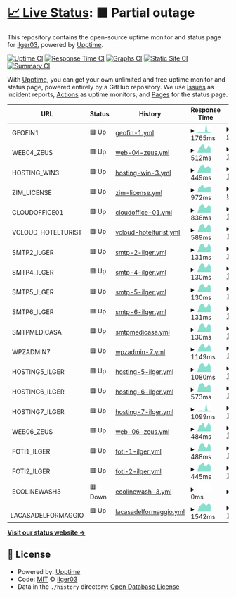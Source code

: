 # [📈 Live Status](https://ilger03.github.io/Uptime): <!--live status--> **🟧 Partial outage**

This repository contains the open-source uptime monitor and status page for [ilger03](https://ilger03.github.io/Uptime), powered by [Upptime](https://github.com/upptime/upptime).

[![Uptime CI](https://github.com/ilger03/Uptime/workflows/Uptime%20CI/badge.svg)](https://github.com/ilger03/Uptime/actions?query=workflow%3A%22Uptime+CI%22)
[![Response Time CI](https://github.com/ilger03/Uptime/workflows/Response%20Time%20CI/badge.svg)](https://github.com/ilger03/Uptime/actions?query=workflow%3A%22Response+Time+CI%22)
[![Graphs CI](https://github.com/ilger03/Uptime/workflows/Graphs%20CI/badge.svg)](https://github.com/ilger03/Uptime/actions?query=workflow%3A%22Graphs+CI%22)
[![Static Site CI](https://github.com/ilger03/Uptime/workflows/Static%20Site%20CI/badge.svg)](https://github.com/ilger03/Uptime/actions?query=workflow%3A%22Static+Site+CI%22)
[![Summary CI](https://github.com/ilger03/Uptime/workflows/Summary%20CI/badge.svg)](https://github.com/ilger03/Uptime/actions?query=workflow%3A%22Summary+CI%22)

With [Upptime](https://upptime.js.org), you can get your own unlimited and free uptime monitor and status page, powered entirely by a GitHub repository. We use [Issues](https://github.com/ilger03/Uptime/issues) as incident reports, [Actions](https://github.com/ilger03/Uptime/actions) as uptime monitors, and [Pages](https://ilger03.github.io/Uptime) for the status page.

<!--start: status pages-->
<!-- This summary is generated by Upptime (https://github.com/upptime/upptime) -->
<!-- Do not edit this manually, your changes will be overwritten -->
<!-- prettier-ignore -->
| URL | Status | History | Response Time | Uptime |
| --- | ------ | ------- | ------------- | ------ |
| <img alt="" src="https://icons.duckduckgo.com/ip3/null.ico" height="13"> GEOFIN1 | 🟩 Up | [geofin-1.yml](https://github.com/ilger03/Uptime/commits/HEAD/history/geofin-1.yml) | <details><summary><img alt="Response time graph" src="./graphs/geofin-1/response-time-week.png" height="20"> 1765ms</summary><br><a href="https://ilger03.github.io/Uptime/history/geofin-1"><img alt="Response time 846" src="https://img.shields.io/endpoint?url=https%3A%2F%2Fraw.githubusercontent.com%2Filger03%2FUptime%2FHEAD%2Fapi%2Fgeofin-1%2Fresponse-time.json"></a><br><a href="https://ilger03.github.io/Uptime/history/geofin-1"><img alt="24-hour response time 821" src="https://img.shields.io/endpoint?url=https%3A%2F%2Fraw.githubusercontent.com%2Filger03%2FUptime%2FHEAD%2Fapi%2Fgeofin-1%2Fresponse-time-day.json"></a><br><a href="https://ilger03.github.io/Uptime/history/geofin-1"><img alt="7-day response time 1765" src="https://img.shields.io/endpoint?url=https%3A%2F%2Fraw.githubusercontent.com%2Filger03%2FUptime%2FHEAD%2Fapi%2Fgeofin-1%2Fresponse-time-week.json"></a><br><a href="https://ilger03.github.io/Uptime/history/geofin-1"><img alt="30-day response time 1126" src="https://img.shields.io/endpoint?url=https%3A%2F%2Fraw.githubusercontent.com%2Filger03%2FUptime%2FHEAD%2Fapi%2Fgeofin-1%2Fresponse-time-month.json"></a><br><a href="https://ilger03.github.io/Uptime/history/geofin-1"><img alt="1-year response time 850" src="https://img.shields.io/endpoint?url=https%3A%2F%2Fraw.githubusercontent.com%2Filger03%2FUptime%2FHEAD%2Fapi%2Fgeofin-1%2Fresponse-time-year.json"></a></details> | <details><summary><a href="https://ilger03.github.io/Uptime/history/geofin-1">99.82%</a></summary><a href="https://ilger03.github.io/Uptime/history/geofin-1"><img alt="All-time uptime 99.96%" src="https://img.shields.io/endpoint?url=https%3A%2F%2Fraw.githubusercontent.com%2Filger03%2FUptime%2FHEAD%2Fapi%2Fgeofin-1%2Fuptime.json"></a><br><a href="https://ilger03.github.io/Uptime/history/geofin-1"><img alt="24-hour uptime 100.00%" src="https://img.shields.io/endpoint?url=https%3A%2F%2Fraw.githubusercontent.com%2Filger03%2FUptime%2FHEAD%2Fapi%2Fgeofin-1%2Fuptime-day.json"></a><br><a href="https://ilger03.github.io/Uptime/history/geofin-1"><img alt="7-day uptime 99.82%" src="https://img.shields.io/endpoint?url=https%3A%2F%2Fraw.githubusercontent.com%2Filger03%2FUptime%2FHEAD%2Fapi%2Fgeofin-1%2Fuptime-week.json"></a><br><a href="https://ilger03.github.io/Uptime/history/geofin-1"><img alt="30-day uptime 99.49%" src="https://img.shields.io/endpoint?url=https%3A%2F%2Fraw.githubusercontent.com%2Filger03%2FUptime%2FHEAD%2Fapi%2Fgeofin-1%2Fuptime-month.json"></a><br><a href="https://ilger03.github.io/Uptime/history/geofin-1"><img alt="1-year uptime 99.95%" src="https://img.shields.io/endpoint?url=https%3A%2F%2Fraw.githubusercontent.com%2Filger03%2FUptime%2FHEAD%2Fapi%2Fgeofin-1%2Fuptime-year.json"></a></details>
| <img alt="" src="https://icons.duckduckgo.com/ip3/null.ico" height="13"> WEB04_ZEUS | 🟩 Up | [web-04-zeus.yml](https://github.com/ilger03/Uptime/commits/HEAD/history/web-04-zeus.yml) | <details><summary><img alt="Response time graph" src="./graphs/web-04-zeus/response-time-week.png" height="20"> 512ms</summary><br><a href="https://ilger03.github.io/Uptime/history/web-04-zeus"><img alt="Response time 506" src="https://img.shields.io/endpoint?url=https%3A%2F%2Fraw.githubusercontent.com%2Filger03%2FUptime%2FHEAD%2Fapi%2Fweb-04-zeus%2Fresponse-time.json"></a><br><a href="https://ilger03.github.io/Uptime/history/web-04-zeus"><img alt="24-hour response time 393" src="https://img.shields.io/endpoint?url=https%3A%2F%2Fraw.githubusercontent.com%2Filger03%2FUptime%2FHEAD%2Fapi%2Fweb-04-zeus%2Fresponse-time-day.json"></a><br><a href="https://ilger03.github.io/Uptime/history/web-04-zeus"><img alt="7-day response time 512" src="https://img.shields.io/endpoint?url=https%3A%2F%2Fraw.githubusercontent.com%2Filger03%2FUptime%2FHEAD%2Fapi%2Fweb-04-zeus%2Fresponse-time-week.json"></a><br><a href="https://ilger03.github.io/Uptime/history/web-04-zeus"><img alt="30-day response time 475" src="https://img.shields.io/endpoint?url=https%3A%2F%2Fraw.githubusercontent.com%2Filger03%2FUptime%2FHEAD%2Fapi%2Fweb-04-zeus%2Fresponse-time-month.json"></a><br><a href="https://ilger03.github.io/Uptime/history/web-04-zeus"><img alt="1-year response time 506" src="https://img.shields.io/endpoint?url=https%3A%2F%2Fraw.githubusercontent.com%2Filger03%2FUptime%2FHEAD%2Fapi%2Fweb-04-zeus%2Fresponse-time-year.json"></a></details> | <details><summary><a href="https://ilger03.github.io/Uptime/history/web-04-zeus">100.00%</a></summary><a href="https://ilger03.github.io/Uptime/history/web-04-zeus"><img alt="All-time uptime 99.98%" src="https://img.shields.io/endpoint?url=https%3A%2F%2Fraw.githubusercontent.com%2Filger03%2FUptime%2FHEAD%2Fapi%2Fweb-04-zeus%2Fuptime.json"></a><br><a href="https://ilger03.github.io/Uptime/history/web-04-zeus"><img alt="24-hour uptime 100.00%" src="https://img.shields.io/endpoint?url=https%3A%2F%2Fraw.githubusercontent.com%2Filger03%2FUptime%2FHEAD%2Fapi%2Fweb-04-zeus%2Fuptime-day.json"></a><br><a href="https://ilger03.github.io/Uptime/history/web-04-zeus"><img alt="7-day uptime 100.00%" src="https://img.shields.io/endpoint?url=https%3A%2F%2Fraw.githubusercontent.com%2Filger03%2FUptime%2FHEAD%2Fapi%2Fweb-04-zeus%2Fuptime-week.json"></a><br><a href="https://ilger03.github.io/Uptime/history/web-04-zeus"><img alt="30-day uptime 100.00%" src="https://img.shields.io/endpoint?url=https%3A%2F%2Fraw.githubusercontent.com%2Filger03%2FUptime%2FHEAD%2Fapi%2Fweb-04-zeus%2Fuptime-month.json"></a><br><a href="https://ilger03.github.io/Uptime/history/web-04-zeus"><img alt="1-year uptime 99.97%" src="https://img.shields.io/endpoint?url=https%3A%2F%2Fraw.githubusercontent.com%2Filger03%2FUptime%2FHEAD%2Fapi%2Fweb-04-zeus%2Fuptime-year.json"></a></details>
| <img alt="" src="https://icons.duckduckgo.com/ip3/null.ico" height="13"> HOSTING_WIN3 | 🟩 Up | [hosting-win-3.yml](https://github.com/ilger03/Uptime/commits/HEAD/history/hosting-win-3.yml) | <details><summary><img alt="Response time graph" src="./graphs/hosting-win-3/response-time-week.png" height="20"> 449ms</summary><br><a href="https://ilger03.github.io/Uptime/history/hosting-win-3"><img alt="Response time 534" src="https://img.shields.io/endpoint?url=https%3A%2F%2Fraw.githubusercontent.com%2Filger03%2FUptime%2FHEAD%2Fapi%2Fhosting-win-3%2Fresponse-time.json"></a><br><a href="https://ilger03.github.io/Uptime/history/hosting-win-3"><img alt="24-hour response time 325" src="https://img.shields.io/endpoint?url=https%3A%2F%2Fraw.githubusercontent.com%2Filger03%2FUptime%2FHEAD%2Fapi%2Fhosting-win-3%2Fresponse-time-day.json"></a><br><a href="https://ilger03.github.io/Uptime/history/hosting-win-3"><img alt="7-day response time 449" src="https://img.shields.io/endpoint?url=https%3A%2F%2Fraw.githubusercontent.com%2Filger03%2FUptime%2FHEAD%2Fapi%2Fhosting-win-3%2Fresponse-time-week.json"></a><br><a href="https://ilger03.github.io/Uptime/history/hosting-win-3"><img alt="30-day response time 453" src="https://img.shields.io/endpoint?url=https%3A%2F%2Fraw.githubusercontent.com%2Filger03%2FUptime%2FHEAD%2Fapi%2Fhosting-win-3%2Fresponse-time-month.json"></a><br><a href="https://ilger03.github.io/Uptime/history/hosting-win-3"><img alt="1-year response time 509" src="https://img.shields.io/endpoint?url=https%3A%2F%2Fraw.githubusercontent.com%2Filger03%2FUptime%2FHEAD%2Fapi%2Fhosting-win-3%2Fresponse-time-year.json"></a></details> | <details><summary><a href="https://ilger03.github.io/Uptime/history/hosting-win-3">100.00%</a></summary><a href="https://ilger03.github.io/Uptime/history/hosting-win-3"><img alt="All-time uptime 99.98%" src="https://img.shields.io/endpoint?url=https%3A%2F%2Fraw.githubusercontent.com%2Filger03%2FUptime%2FHEAD%2Fapi%2Fhosting-win-3%2Fuptime.json"></a><br><a href="https://ilger03.github.io/Uptime/history/hosting-win-3"><img alt="24-hour uptime 100.00%" src="https://img.shields.io/endpoint?url=https%3A%2F%2Fraw.githubusercontent.com%2Filger03%2FUptime%2FHEAD%2Fapi%2Fhosting-win-3%2Fuptime-day.json"></a><br><a href="https://ilger03.github.io/Uptime/history/hosting-win-3"><img alt="7-day uptime 100.00%" src="https://img.shields.io/endpoint?url=https%3A%2F%2Fraw.githubusercontent.com%2Filger03%2FUptime%2FHEAD%2Fapi%2Fhosting-win-3%2Fuptime-week.json"></a><br><a href="https://ilger03.github.io/Uptime/history/hosting-win-3"><img alt="30-day uptime 100.00%" src="https://img.shields.io/endpoint?url=https%3A%2F%2Fraw.githubusercontent.com%2Filger03%2FUptime%2FHEAD%2Fapi%2Fhosting-win-3%2Fuptime-month.json"></a><br><a href="https://ilger03.github.io/Uptime/history/hosting-win-3"><img alt="1-year uptime 99.98%" src="https://img.shields.io/endpoint?url=https%3A%2F%2Fraw.githubusercontent.com%2Filger03%2FUptime%2FHEAD%2Fapi%2Fhosting-win-3%2Fuptime-year.json"></a></details>
| <img alt="" src="https://icons.duckduckgo.com/ip3/null.ico" height="13"> ZIM_LICENSE | 🟩 Up | [zim-license.yml](https://github.com/ilger03/Uptime/commits/HEAD/history/zim-license.yml) | <details><summary><img alt="Response time graph" src="./graphs/zim-license/response-time-week.png" height="20"> 972ms</summary><br><a href="https://ilger03.github.io/Uptime/history/zim-license"><img alt="Response time 955" src="https://img.shields.io/endpoint?url=https%3A%2F%2Fraw.githubusercontent.com%2Filger03%2FUptime%2FHEAD%2Fapi%2Fzim-license%2Fresponse-time.json"></a><br><a href="https://ilger03.github.io/Uptime/history/zim-license"><img alt="24-hour response time 752" src="https://img.shields.io/endpoint?url=https%3A%2F%2Fraw.githubusercontent.com%2Filger03%2FUptime%2FHEAD%2Fapi%2Fzim-license%2Fresponse-time-day.json"></a><br><a href="https://ilger03.github.io/Uptime/history/zim-license"><img alt="7-day response time 972" src="https://img.shields.io/endpoint?url=https%3A%2F%2Fraw.githubusercontent.com%2Filger03%2FUptime%2FHEAD%2Fapi%2Fzim-license%2Fresponse-time-week.json"></a><br><a href="https://ilger03.github.io/Uptime/history/zim-license"><img alt="30-day response time 929" src="https://img.shields.io/endpoint?url=https%3A%2F%2Fraw.githubusercontent.com%2Filger03%2FUptime%2FHEAD%2Fapi%2Fzim-license%2Fresponse-time-month.json"></a><br><a href="https://ilger03.github.io/Uptime/history/zim-license"><img alt="1-year response time 950" src="https://img.shields.io/endpoint?url=https%3A%2F%2Fraw.githubusercontent.com%2Filger03%2FUptime%2FHEAD%2Fapi%2Fzim-license%2Fresponse-time-year.json"></a></details> | <details><summary><a href="https://ilger03.github.io/Uptime/history/zim-license">98.98%</a></summary><a href="https://ilger03.github.io/Uptime/history/zim-license"><img alt="All-time uptime 99.97%" src="https://img.shields.io/endpoint?url=https%3A%2F%2Fraw.githubusercontent.com%2Filger03%2FUptime%2FHEAD%2Fapi%2Fzim-license%2Fuptime.json"></a><br><a href="https://ilger03.github.io/Uptime/history/zim-license"><img alt="24-hour uptime 100.00%" src="https://img.shields.io/endpoint?url=https%3A%2F%2Fraw.githubusercontent.com%2Filger03%2FUptime%2FHEAD%2Fapi%2Fzim-license%2Fuptime-day.json"></a><br><a href="https://ilger03.github.io/Uptime/history/zim-license"><img alt="7-day uptime 98.98%" src="https://img.shields.io/endpoint?url=https%3A%2F%2Fraw.githubusercontent.com%2Filger03%2FUptime%2FHEAD%2Fapi%2Fzim-license%2Fuptime-week.json"></a><br><a href="https://ilger03.github.io/Uptime/history/zim-license"><img alt="30-day uptime 99.77%" src="https://img.shields.io/endpoint?url=https%3A%2F%2Fraw.githubusercontent.com%2Filger03%2FUptime%2FHEAD%2Fapi%2Fzim-license%2Fuptime-month.json"></a><br><a href="https://ilger03.github.io/Uptime/history/zim-license"><img alt="1-year uptime 99.96%" src="https://img.shields.io/endpoint?url=https%3A%2F%2Fraw.githubusercontent.com%2Filger03%2FUptime%2FHEAD%2Fapi%2Fzim-license%2Fuptime-year.json"></a></details>
| <img alt="" src="https://icons.duckduckgo.com/ip3/null.ico" height="13"> CLOUDOFFICE01 | 🟩 Up | [cloudoffice-01.yml](https://github.com/ilger03/Uptime/commits/HEAD/history/cloudoffice-01.yml) | <details><summary><img alt="Response time graph" src="./graphs/cloudoffice-01/response-time-week.png" height="20"> 836ms</summary><br><a href="https://ilger03.github.io/Uptime/history/cloudoffice-01"><img alt="Response time 829" src="https://img.shields.io/endpoint?url=https%3A%2F%2Fraw.githubusercontent.com%2Filger03%2FUptime%2FHEAD%2Fapi%2Fcloudoffice-01%2Fresponse-time.json"></a><br><a href="https://ilger03.github.io/Uptime/history/cloudoffice-01"><img alt="24-hour response time 642" src="https://img.shields.io/endpoint?url=https%3A%2F%2Fraw.githubusercontent.com%2Filger03%2FUptime%2FHEAD%2Fapi%2Fcloudoffice-01%2Fresponse-time-day.json"></a><br><a href="https://ilger03.github.io/Uptime/history/cloudoffice-01"><img alt="7-day response time 836" src="https://img.shields.io/endpoint?url=https%3A%2F%2Fraw.githubusercontent.com%2Filger03%2FUptime%2FHEAD%2Fapi%2Fcloudoffice-01%2Fresponse-time-week.json"></a><br><a href="https://ilger03.github.io/Uptime/history/cloudoffice-01"><img alt="30-day response time 809" src="https://img.shields.io/endpoint?url=https%3A%2F%2Fraw.githubusercontent.com%2Filger03%2FUptime%2FHEAD%2Fapi%2Fcloudoffice-01%2Fresponse-time-month.json"></a><br><a href="https://ilger03.github.io/Uptime/history/cloudoffice-01"><img alt="1-year response time 832" src="https://img.shields.io/endpoint?url=https%3A%2F%2Fraw.githubusercontent.com%2Filger03%2FUptime%2FHEAD%2Fapi%2Fcloudoffice-01%2Fresponse-time-year.json"></a></details> | <details><summary><a href="https://ilger03.github.io/Uptime/history/cloudoffice-01">100.00%</a></summary><a href="https://ilger03.github.io/Uptime/history/cloudoffice-01"><img alt="All-time uptime 99.78%" src="https://img.shields.io/endpoint?url=https%3A%2F%2Fraw.githubusercontent.com%2Filger03%2FUptime%2FHEAD%2Fapi%2Fcloudoffice-01%2Fuptime.json"></a><br><a href="https://ilger03.github.io/Uptime/history/cloudoffice-01"><img alt="24-hour uptime 100.00%" src="https://img.shields.io/endpoint?url=https%3A%2F%2Fraw.githubusercontent.com%2Filger03%2FUptime%2FHEAD%2Fapi%2Fcloudoffice-01%2Fuptime-day.json"></a><br><a href="https://ilger03.github.io/Uptime/history/cloudoffice-01"><img alt="7-day uptime 100.00%" src="https://img.shields.io/endpoint?url=https%3A%2F%2Fraw.githubusercontent.com%2Filger03%2FUptime%2FHEAD%2Fapi%2Fcloudoffice-01%2Fuptime-week.json"></a><br><a href="https://ilger03.github.io/Uptime/history/cloudoffice-01"><img alt="30-day uptime 100.00%" src="https://img.shields.io/endpoint?url=https%3A%2F%2Fraw.githubusercontent.com%2Filger03%2FUptime%2FHEAD%2Fapi%2Fcloudoffice-01%2Fuptime-month.json"></a><br><a href="https://ilger03.github.io/Uptime/history/cloudoffice-01"><img alt="1-year uptime 99.72%" src="https://img.shields.io/endpoint?url=https%3A%2F%2Fraw.githubusercontent.com%2Filger03%2FUptime%2FHEAD%2Fapi%2Fcloudoffice-01%2Fuptime-year.json"></a></details>
| <img alt="" src="https://icons.duckduckgo.com/ip3/null.ico" height="13"> VCLOUD_HOTELTURIST | 🟩 Up | [vcloud-hotelturist.yml](https://github.com/ilger03/Uptime/commits/HEAD/history/vcloud-hotelturist.yml) | <details><summary><img alt="Response time graph" src="./graphs/vcloud-hotelturist/response-time-week.png" height="20"> 589ms</summary><br><a href="https://ilger03.github.io/Uptime/history/vcloud-hotelturist"><img alt="Response time 604" src="https://img.shields.io/endpoint?url=https%3A%2F%2Fraw.githubusercontent.com%2Filger03%2FUptime%2FHEAD%2Fapi%2Fvcloud-hotelturist%2Fresponse-time.json"></a><br><a href="https://ilger03.github.io/Uptime/history/vcloud-hotelturist"><img alt="24-hour response time 500" src="https://img.shields.io/endpoint?url=https%3A%2F%2Fraw.githubusercontent.com%2Filger03%2FUptime%2FHEAD%2Fapi%2Fvcloud-hotelturist%2Fresponse-time-day.json"></a><br><a href="https://ilger03.github.io/Uptime/history/vcloud-hotelturist"><img alt="7-day response time 589" src="https://img.shields.io/endpoint?url=https%3A%2F%2Fraw.githubusercontent.com%2Filger03%2FUptime%2FHEAD%2Fapi%2Fvcloud-hotelturist%2Fresponse-time-week.json"></a><br><a href="https://ilger03.github.io/Uptime/history/vcloud-hotelturist"><img alt="30-day response time 557" src="https://img.shields.io/endpoint?url=https%3A%2F%2Fraw.githubusercontent.com%2Filger03%2FUptime%2FHEAD%2Fapi%2Fvcloud-hotelturist%2Fresponse-time-month.json"></a><br><a href="https://ilger03.github.io/Uptime/history/vcloud-hotelturist"><img alt="1-year response time 590" src="https://img.shields.io/endpoint?url=https%3A%2F%2Fraw.githubusercontent.com%2Filger03%2FUptime%2FHEAD%2Fapi%2Fvcloud-hotelturist%2Fresponse-time-year.json"></a></details> | <details><summary><a href="https://ilger03.github.io/Uptime/history/vcloud-hotelturist">100.00%</a></summary><a href="https://ilger03.github.io/Uptime/history/vcloud-hotelturist"><img alt="All-time uptime 99.80%" src="https://img.shields.io/endpoint?url=https%3A%2F%2Fraw.githubusercontent.com%2Filger03%2FUptime%2FHEAD%2Fapi%2Fvcloud-hotelturist%2Fuptime.json"></a><br><a href="https://ilger03.github.io/Uptime/history/vcloud-hotelturist"><img alt="24-hour uptime 100.00%" src="https://img.shields.io/endpoint?url=https%3A%2F%2Fraw.githubusercontent.com%2Filger03%2FUptime%2FHEAD%2Fapi%2Fvcloud-hotelturist%2Fuptime-day.json"></a><br><a href="https://ilger03.github.io/Uptime/history/vcloud-hotelturist"><img alt="7-day uptime 100.00%" src="https://img.shields.io/endpoint?url=https%3A%2F%2Fraw.githubusercontent.com%2Filger03%2FUptime%2FHEAD%2Fapi%2Fvcloud-hotelturist%2Fuptime-week.json"></a><br><a href="https://ilger03.github.io/Uptime/history/vcloud-hotelturist"><img alt="30-day uptime 100.00%" src="https://img.shields.io/endpoint?url=https%3A%2F%2Fraw.githubusercontent.com%2Filger03%2FUptime%2FHEAD%2Fapi%2Fvcloud-hotelturist%2Fuptime-month.json"></a><br><a href="https://ilger03.github.io/Uptime/history/vcloud-hotelturist"><img alt="1-year uptime 99.74%" src="https://img.shields.io/endpoint?url=https%3A%2F%2Fraw.githubusercontent.com%2Filger03%2FUptime%2FHEAD%2Fapi%2Fvcloud-hotelturist%2Fuptime-year.json"></a></details>
| <img alt="" src="https://icons.duckduckgo.com/ip3/null.ico" height="13"> SMTP2_ILGER | 🟩 Up | [smtp-2-ilger.yml](https://github.com/ilger03/Uptime/commits/HEAD/history/smtp-2-ilger.yml) | <details><summary><img alt="Response time graph" src="./graphs/smtp-2-ilger/response-time-week.png" height="20"> 131ms</summary><br><a href="https://ilger03.github.io/Uptime/history/smtp-2-ilger"><img alt="Response time 173" src="https://img.shields.io/endpoint?url=https%3A%2F%2Fraw.githubusercontent.com%2Filger03%2FUptime%2FHEAD%2Fapi%2Fsmtp-2-ilger%2Fresponse-time.json"></a><br><a href="https://ilger03.github.io/Uptime/history/smtp-2-ilger"><img alt="24-hour response time 102" src="https://img.shields.io/endpoint?url=https%3A%2F%2Fraw.githubusercontent.com%2Filger03%2FUptime%2FHEAD%2Fapi%2Fsmtp-2-ilger%2Fresponse-time-day.json"></a><br><a href="https://ilger03.github.io/Uptime/history/smtp-2-ilger"><img alt="7-day response time 131" src="https://img.shields.io/endpoint?url=https%3A%2F%2Fraw.githubusercontent.com%2Filger03%2FUptime%2FHEAD%2Fapi%2Fsmtp-2-ilger%2Fresponse-time-week.json"></a><br><a href="https://ilger03.github.io/Uptime/history/smtp-2-ilger"><img alt="30-day response time 126" src="https://img.shields.io/endpoint?url=https%3A%2F%2Fraw.githubusercontent.com%2Filger03%2FUptime%2FHEAD%2Fapi%2Fsmtp-2-ilger%2Fresponse-time-month.json"></a><br><a href="https://ilger03.github.io/Uptime/history/smtp-2-ilger"><img alt="1-year response time 133" src="https://img.shields.io/endpoint?url=https%3A%2F%2Fraw.githubusercontent.com%2Filger03%2FUptime%2FHEAD%2Fapi%2Fsmtp-2-ilger%2Fresponse-time-year.json"></a></details> | <details><summary><a href="https://ilger03.github.io/Uptime/history/smtp-2-ilger">100.00%</a></summary><a href="https://ilger03.github.io/Uptime/history/smtp-2-ilger"><img alt="All-time uptime 99.83%" src="https://img.shields.io/endpoint?url=https%3A%2F%2Fraw.githubusercontent.com%2Filger03%2FUptime%2FHEAD%2Fapi%2Fsmtp-2-ilger%2Fuptime.json"></a><br><a href="https://ilger03.github.io/Uptime/history/smtp-2-ilger"><img alt="24-hour uptime 100.00%" src="https://img.shields.io/endpoint?url=https%3A%2F%2Fraw.githubusercontent.com%2Filger03%2FUptime%2FHEAD%2Fapi%2Fsmtp-2-ilger%2Fuptime-day.json"></a><br><a href="https://ilger03.github.io/Uptime/history/smtp-2-ilger"><img alt="7-day uptime 100.00%" src="https://img.shields.io/endpoint?url=https%3A%2F%2Fraw.githubusercontent.com%2Filger03%2FUptime%2FHEAD%2Fapi%2Fsmtp-2-ilger%2Fuptime-week.json"></a><br><a href="https://ilger03.github.io/Uptime/history/smtp-2-ilger"><img alt="30-day uptime 100.00%" src="https://img.shields.io/endpoint?url=https%3A%2F%2Fraw.githubusercontent.com%2Filger03%2FUptime%2FHEAD%2Fapi%2Fsmtp-2-ilger%2Fuptime-month.json"></a><br><a href="https://ilger03.github.io/Uptime/history/smtp-2-ilger"><img alt="1-year uptime 99.78%" src="https://img.shields.io/endpoint?url=https%3A%2F%2Fraw.githubusercontent.com%2Filger03%2FUptime%2FHEAD%2Fapi%2Fsmtp-2-ilger%2Fuptime-year.json"></a></details>
| <img alt="" src="https://icons.duckduckgo.com/ip3/null.ico" height="13"> SMTP4_ILGER | 🟩 Up | [smtp-4-ilger.yml](https://github.com/ilger03/Uptime/commits/HEAD/history/smtp-4-ilger.yml) | <details><summary><img alt="Response time graph" src="./graphs/smtp-4-ilger/response-time-week.png" height="20"> 130ms</summary><br><a href="https://ilger03.github.io/Uptime/history/smtp-4-ilger"><img alt="Response time 165" src="https://img.shields.io/endpoint?url=https%3A%2F%2Fraw.githubusercontent.com%2Filger03%2FUptime%2FHEAD%2Fapi%2Fsmtp-4-ilger%2Fresponse-time.json"></a><br><a href="https://ilger03.github.io/Uptime/history/smtp-4-ilger"><img alt="24-hour response time 99" src="https://img.shields.io/endpoint?url=https%3A%2F%2Fraw.githubusercontent.com%2Filger03%2FUptime%2FHEAD%2Fapi%2Fsmtp-4-ilger%2Fresponse-time-day.json"></a><br><a href="https://ilger03.github.io/Uptime/history/smtp-4-ilger"><img alt="7-day response time 130" src="https://img.shields.io/endpoint?url=https%3A%2F%2Fraw.githubusercontent.com%2Filger03%2FUptime%2FHEAD%2Fapi%2Fsmtp-4-ilger%2Fresponse-time-week.json"></a><br><a href="https://ilger03.github.io/Uptime/history/smtp-4-ilger"><img alt="30-day response time 126" src="https://img.shields.io/endpoint?url=https%3A%2F%2Fraw.githubusercontent.com%2Filger03%2FUptime%2FHEAD%2Fapi%2Fsmtp-4-ilger%2Fresponse-time-month.json"></a><br><a href="https://ilger03.github.io/Uptime/history/smtp-4-ilger"><img alt="1-year response time 133" src="https://img.shields.io/endpoint?url=https%3A%2F%2Fraw.githubusercontent.com%2Filger03%2FUptime%2FHEAD%2Fapi%2Fsmtp-4-ilger%2Fresponse-time-year.json"></a></details> | <details><summary><a href="https://ilger03.github.io/Uptime/history/smtp-4-ilger">100.00%</a></summary><a href="https://ilger03.github.io/Uptime/history/smtp-4-ilger"><img alt="All-time uptime 99.83%" src="https://img.shields.io/endpoint?url=https%3A%2F%2Fraw.githubusercontent.com%2Filger03%2FUptime%2FHEAD%2Fapi%2Fsmtp-4-ilger%2Fuptime.json"></a><br><a href="https://ilger03.github.io/Uptime/history/smtp-4-ilger"><img alt="24-hour uptime 100.00%" src="https://img.shields.io/endpoint?url=https%3A%2F%2Fraw.githubusercontent.com%2Filger03%2FUptime%2FHEAD%2Fapi%2Fsmtp-4-ilger%2Fuptime-day.json"></a><br><a href="https://ilger03.github.io/Uptime/history/smtp-4-ilger"><img alt="7-day uptime 100.00%" src="https://img.shields.io/endpoint?url=https%3A%2F%2Fraw.githubusercontent.com%2Filger03%2FUptime%2FHEAD%2Fapi%2Fsmtp-4-ilger%2Fuptime-week.json"></a><br><a href="https://ilger03.github.io/Uptime/history/smtp-4-ilger"><img alt="30-day uptime 100.00%" src="https://img.shields.io/endpoint?url=https%3A%2F%2Fraw.githubusercontent.com%2Filger03%2FUptime%2FHEAD%2Fapi%2Fsmtp-4-ilger%2Fuptime-month.json"></a><br><a href="https://ilger03.github.io/Uptime/history/smtp-4-ilger"><img alt="1-year uptime 99.78%" src="https://img.shields.io/endpoint?url=https%3A%2F%2Fraw.githubusercontent.com%2Filger03%2FUptime%2FHEAD%2Fapi%2Fsmtp-4-ilger%2Fuptime-year.json"></a></details>
| <img alt="" src="https://icons.duckduckgo.com/ip3/null.ico" height="13"> SMTP5_ILGER | 🟩 Up | [smtp-5-ilger.yml](https://github.com/ilger03/Uptime/commits/HEAD/history/smtp-5-ilger.yml) | <details><summary><img alt="Response time graph" src="./graphs/smtp-5-ilger/response-time-week.png" height="20"> 130ms</summary><br><a href="https://ilger03.github.io/Uptime/history/smtp-5-ilger"><img alt="Response time 162" src="https://img.shields.io/endpoint?url=https%3A%2F%2Fraw.githubusercontent.com%2Filger03%2FUptime%2FHEAD%2Fapi%2Fsmtp-5-ilger%2Fresponse-time.json"></a><br><a href="https://ilger03.github.io/Uptime/history/smtp-5-ilger"><img alt="24-hour response time 103" src="https://img.shields.io/endpoint?url=https%3A%2F%2Fraw.githubusercontent.com%2Filger03%2FUptime%2FHEAD%2Fapi%2Fsmtp-5-ilger%2Fresponse-time-day.json"></a><br><a href="https://ilger03.github.io/Uptime/history/smtp-5-ilger"><img alt="7-day response time 130" src="https://img.shields.io/endpoint?url=https%3A%2F%2Fraw.githubusercontent.com%2Filger03%2FUptime%2FHEAD%2Fapi%2Fsmtp-5-ilger%2Fresponse-time-week.json"></a><br><a href="https://ilger03.github.io/Uptime/history/smtp-5-ilger"><img alt="30-day response time 125" src="https://img.shields.io/endpoint?url=https%3A%2F%2Fraw.githubusercontent.com%2Filger03%2FUptime%2FHEAD%2Fapi%2Fsmtp-5-ilger%2Fresponse-time-month.json"></a><br><a href="https://ilger03.github.io/Uptime/history/smtp-5-ilger"><img alt="1-year response time 132" src="https://img.shields.io/endpoint?url=https%3A%2F%2Fraw.githubusercontent.com%2Filger03%2FUptime%2FHEAD%2Fapi%2Fsmtp-5-ilger%2Fresponse-time-year.json"></a></details> | <details><summary><a href="https://ilger03.github.io/Uptime/history/smtp-5-ilger">100.00%</a></summary><a href="https://ilger03.github.io/Uptime/history/smtp-5-ilger"><img alt="All-time uptime 99.83%" src="https://img.shields.io/endpoint?url=https%3A%2F%2Fraw.githubusercontent.com%2Filger03%2FUptime%2FHEAD%2Fapi%2Fsmtp-5-ilger%2Fuptime.json"></a><br><a href="https://ilger03.github.io/Uptime/history/smtp-5-ilger"><img alt="24-hour uptime 100.00%" src="https://img.shields.io/endpoint?url=https%3A%2F%2Fraw.githubusercontent.com%2Filger03%2FUptime%2FHEAD%2Fapi%2Fsmtp-5-ilger%2Fuptime-day.json"></a><br><a href="https://ilger03.github.io/Uptime/history/smtp-5-ilger"><img alt="7-day uptime 100.00%" src="https://img.shields.io/endpoint?url=https%3A%2F%2Fraw.githubusercontent.com%2Filger03%2FUptime%2FHEAD%2Fapi%2Fsmtp-5-ilger%2Fuptime-week.json"></a><br><a href="https://ilger03.github.io/Uptime/history/smtp-5-ilger"><img alt="30-day uptime 100.00%" src="https://img.shields.io/endpoint?url=https%3A%2F%2Fraw.githubusercontent.com%2Filger03%2FUptime%2FHEAD%2Fapi%2Fsmtp-5-ilger%2Fuptime-month.json"></a><br><a href="https://ilger03.github.io/Uptime/history/smtp-5-ilger"><img alt="1-year uptime 99.79%" src="https://img.shields.io/endpoint?url=https%3A%2F%2Fraw.githubusercontent.com%2Filger03%2FUptime%2FHEAD%2Fapi%2Fsmtp-5-ilger%2Fuptime-year.json"></a></details>
| <img alt="" src="https://icons.duckduckgo.com/ip3/null.ico" height="13"> SMTP6_ILGER | 🟩 Up | [smtp-6-ilger.yml](https://github.com/ilger03/Uptime/commits/HEAD/history/smtp-6-ilger.yml) | <details><summary><img alt="Response time graph" src="./graphs/smtp-6-ilger/response-time-week.png" height="20"> 131ms</summary><br><a href="https://ilger03.github.io/Uptime/history/smtp-6-ilger"><img alt="Response time 157" src="https://img.shields.io/endpoint?url=https%3A%2F%2Fraw.githubusercontent.com%2Filger03%2FUptime%2FHEAD%2Fapi%2Fsmtp-6-ilger%2Fresponse-time.json"></a><br><a href="https://ilger03.github.io/Uptime/history/smtp-6-ilger"><img alt="24-hour response time 101" src="https://img.shields.io/endpoint?url=https%3A%2F%2Fraw.githubusercontent.com%2Filger03%2FUptime%2FHEAD%2Fapi%2Fsmtp-6-ilger%2Fresponse-time-day.json"></a><br><a href="https://ilger03.github.io/Uptime/history/smtp-6-ilger"><img alt="7-day response time 131" src="https://img.shields.io/endpoint?url=https%3A%2F%2Fraw.githubusercontent.com%2Filger03%2FUptime%2FHEAD%2Fapi%2Fsmtp-6-ilger%2Fresponse-time-week.json"></a><br><a href="https://ilger03.github.io/Uptime/history/smtp-6-ilger"><img alt="30-day response time 126" src="https://img.shields.io/endpoint?url=https%3A%2F%2Fraw.githubusercontent.com%2Filger03%2FUptime%2FHEAD%2Fapi%2Fsmtp-6-ilger%2Fresponse-time-month.json"></a><br><a href="https://ilger03.github.io/Uptime/history/smtp-6-ilger"><img alt="1-year response time 131" src="https://img.shields.io/endpoint?url=https%3A%2F%2Fraw.githubusercontent.com%2Filger03%2FUptime%2FHEAD%2Fapi%2Fsmtp-6-ilger%2Fresponse-time-year.json"></a></details> | <details><summary><a href="https://ilger03.github.io/Uptime/history/smtp-6-ilger">100.00%</a></summary><a href="https://ilger03.github.io/Uptime/history/smtp-6-ilger"><img alt="All-time uptime 99.84%" src="https://img.shields.io/endpoint?url=https%3A%2F%2Fraw.githubusercontent.com%2Filger03%2FUptime%2FHEAD%2Fapi%2Fsmtp-6-ilger%2Fuptime.json"></a><br><a href="https://ilger03.github.io/Uptime/history/smtp-6-ilger"><img alt="24-hour uptime 100.00%" src="https://img.shields.io/endpoint?url=https%3A%2F%2Fraw.githubusercontent.com%2Filger03%2FUptime%2FHEAD%2Fapi%2Fsmtp-6-ilger%2Fuptime-day.json"></a><br><a href="https://ilger03.github.io/Uptime/history/smtp-6-ilger"><img alt="7-day uptime 100.00%" src="https://img.shields.io/endpoint?url=https%3A%2F%2Fraw.githubusercontent.com%2Filger03%2FUptime%2FHEAD%2Fapi%2Fsmtp-6-ilger%2Fuptime-week.json"></a><br><a href="https://ilger03.github.io/Uptime/history/smtp-6-ilger"><img alt="30-day uptime 100.00%" src="https://img.shields.io/endpoint?url=https%3A%2F%2Fraw.githubusercontent.com%2Filger03%2FUptime%2FHEAD%2Fapi%2Fsmtp-6-ilger%2Fuptime-month.json"></a><br><a href="https://ilger03.github.io/Uptime/history/smtp-6-ilger"><img alt="1-year uptime 99.79%" src="https://img.shields.io/endpoint?url=https%3A%2F%2Fraw.githubusercontent.com%2Filger03%2FUptime%2FHEAD%2Fapi%2Fsmtp-6-ilger%2Fuptime-year.json"></a></details>
| <img alt="" src="https://icons.duckduckgo.com/ip3/null.ico" height="13"> SMTPMEDICASA | 🟩 Up | [smtpmedicasa.yml](https://github.com/ilger03/Uptime/commits/HEAD/history/smtpmedicasa.yml) | <details><summary><img alt="Response time graph" src="./graphs/smtpmedicasa/response-time-week.png" height="20"> 130ms</summary><br><a href="https://ilger03.github.io/Uptime/history/smtpmedicasa"><img alt="Response time 156" src="https://img.shields.io/endpoint?url=https%3A%2F%2Fraw.githubusercontent.com%2Filger03%2FUptime%2FHEAD%2Fapi%2Fsmtpmedicasa%2Fresponse-time.json"></a><br><a href="https://ilger03.github.io/Uptime/history/smtpmedicasa"><img alt="24-hour response time 101" src="https://img.shields.io/endpoint?url=https%3A%2F%2Fraw.githubusercontent.com%2Filger03%2FUptime%2FHEAD%2Fapi%2Fsmtpmedicasa%2Fresponse-time-day.json"></a><br><a href="https://ilger03.github.io/Uptime/history/smtpmedicasa"><img alt="7-day response time 130" src="https://img.shields.io/endpoint?url=https%3A%2F%2Fraw.githubusercontent.com%2Filger03%2FUptime%2FHEAD%2Fapi%2Fsmtpmedicasa%2Fresponse-time-week.json"></a><br><a href="https://ilger03.github.io/Uptime/history/smtpmedicasa"><img alt="30-day response time 126" src="https://img.shields.io/endpoint?url=https%3A%2F%2Fraw.githubusercontent.com%2Filger03%2FUptime%2FHEAD%2Fapi%2Fsmtpmedicasa%2Fresponse-time-month.json"></a><br><a href="https://ilger03.github.io/Uptime/history/smtpmedicasa"><img alt="1-year response time 131" src="https://img.shields.io/endpoint?url=https%3A%2F%2Fraw.githubusercontent.com%2Filger03%2FUptime%2FHEAD%2Fapi%2Fsmtpmedicasa%2Fresponse-time-year.json"></a></details> | <details><summary><a href="https://ilger03.github.io/Uptime/history/smtpmedicasa">100.00%</a></summary><a href="https://ilger03.github.io/Uptime/history/smtpmedicasa"><img alt="All-time uptime 99.84%" src="https://img.shields.io/endpoint?url=https%3A%2F%2Fraw.githubusercontent.com%2Filger03%2FUptime%2FHEAD%2Fapi%2Fsmtpmedicasa%2Fuptime.json"></a><br><a href="https://ilger03.github.io/Uptime/history/smtpmedicasa"><img alt="24-hour uptime 100.00%" src="https://img.shields.io/endpoint?url=https%3A%2F%2Fraw.githubusercontent.com%2Filger03%2FUptime%2FHEAD%2Fapi%2Fsmtpmedicasa%2Fuptime-day.json"></a><br><a href="https://ilger03.github.io/Uptime/history/smtpmedicasa"><img alt="7-day uptime 100.00%" src="https://img.shields.io/endpoint?url=https%3A%2F%2Fraw.githubusercontent.com%2Filger03%2FUptime%2FHEAD%2Fapi%2Fsmtpmedicasa%2Fuptime-week.json"></a><br><a href="https://ilger03.github.io/Uptime/history/smtpmedicasa"><img alt="30-day uptime 100.00%" src="https://img.shields.io/endpoint?url=https%3A%2F%2Fraw.githubusercontent.com%2Filger03%2FUptime%2FHEAD%2Fapi%2Fsmtpmedicasa%2Fuptime-month.json"></a><br><a href="https://ilger03.github.io/Uptime/history/smtpmedicasa"><img alt="1-year uptime 99.79%" src="https://img.shields.io/endpoint?url=https%3A%2F%2Fraw.githubusercontent.com%2Filger03%2FUptime%2FHEAD%2Fapi%2Fsmtpmedicasa%2Fuptime-year.json"></a></details>
| <img alt="" src="https://icons.duckduckgo.com/ip3/null.ico" height="13"> WPZADMIN7 | 🟩 Up | [wpzadmin-7.yml](https://github.com/ilger03/Uptime/commits/HEAD/history/wpzadmin-7.yml) | <details><summary><img alt="Response time graph" src="./graphs/wpzadmin-7/response-time-week.png" height="20"> 1149ms</summary><br><a href="https://ilger03.github.io/Uptime/history/wpzadmin-7"><img alt="Response time 1093" src="https://img.shields.io/endpoint?url=https%3A%2F%2Fraw.githubusercontent.com%2Filger03%2FUptime%2FHEAD%2Fapi%2Fwpzadmin-7%2Fresponse-time.json"></a><br><a href="https://ilger03.github.io/Uptime/history/wpzadmin-7"><img alt="24-hour response time 908" src="https://img.shields.io/endpoint?url=https%3A%2F%2Fraw.githubusercontent.com%2Filger03%2FUptime%2FHEAD%2Fapi%2Fwpzadmin-7%2Fresponse-time-day.json"></a><br><a href="https://ilger03.github.io/Uptime/history/wpzadmin-7"><img alt="7-day response time 1149" src="https://img.shields.io/endpoint?url=https%3A%2F%2Fraw.githubusercontent.com%2Filger03%2FUptime%2FHEAD%2Fapi%2Fwpzadmin-7%2Fresponse-time-week.json"></a><br><a href="https://ilger03.github.io/Uptime/history/wpzadmin-7"><img alt="30-day response time 1071" src="https://img.shields.io/endpoint?url=https%3A%2F%2Fraw.githubusercontent.com%2Filger03%2FUptime%2FHEAD%2Fapi%2Fwpzadmin-7%2Fresponse-time-month.json"></a><br><a href="https://ilger03.github.io/Uptime/history/wpzadmin-7"><img alt="1-year response time 1096" src="https://img.shields.io/endpoint?url=https%3A%2F%2Fraw.githubusercontent.com%2Filger03%2FUptime%2FHEAD%2Fapi%2Fwpzadmin-7%2Fresponse-time-year.json"></a></details> | <details><summary><a href="https://ilger03.github.io/Uptime/history/wpzadmin-7">100.00%</a></summary><a href="https://ilger03.github.io/Uptime/history/wpzadmin-7"><img alt="All-time uptime 99.83%" src="https://img.shields.io/endpoint?url=https%3A%2F%2Fraw.githubusercontent.com%2Filger03%2FUptime%2FHEAD%2Fapi%2Fwpzadmin-7%2Fuptime.json"></a><br><a href="https://ilger03.github.io/Uptime/history/wpzadmin-7"><img alt="24-hour uptime 100.00%" src="https://img.shields.io/endpoint?url=https%3A%2F%2Fraw.githubusercontent.com%2Filger03%2FUptime%2FHEAD%2Fapi%2Fwpzadmin-7%2Fuptime-day.json"></a><br><a href="https://ilger03.github.io/Uptime/history/wpzadmin-7"><img alt="7-day uptime 100.00%" src="https://img.shields.io/endpoint?url=https%3A%2F%2Fraw.githubusercontent.com%2Filger03%2FUptime%2FHEAD%2Fapi%2Fwpzadmin-7%2Fuptime-week.json"></a><br><a href="https://ilger03.github.io/Uptime/history/wpzadmin-7"><img alt="30-day uptime 100.00%" src="https://img.shields.io/endpoint?url=https%3A%2F%2Fraw.githubusercontent.com%2Filger03%2FUptime%2FHEAD%2Fapi%2Fwpzadmin-7%2Fuptime-month.json"></a><br><a href="https://ilger03.github.io/Uptime/history/wpzadmin-7"><img alt="1-year uptime 99.78%" src="https://img.shields.io/endpoint?url=https%3A%2F%2Fraw.githubusercontent.com%2Filger03%2FUptime%2FHEAD%2Fapi%2Fwpzadmin-7%2Fuptime-year.json"></a></details>
| <img alt="" src="https://icons.duckduckgo.com/ip3/null.ico" height="13"> HOSTING5_ILGER | 🟩 Up | [hosting-5-ilger.yml](https://github.com/ilger03/Uptime/commits/HEAD/history/hosting-5-ilger.yml) | <details><summary><img alt="Response time graph" src="./graphs/hosting-5-ilger/response-time-week.png" height="20"> 1080ms</summary><br><a href="https://ilger03.github.io/Uptime/history/hosting-5-ilger"><img alt="Response time 1051" src="https://img.shields.io/endpoint?url=https%3A%2F%2Fraw.githubusercontent.com%2Filger03%2FUptime%2FHEAD%2Fapi%2Fhosting-5-ilger%2Fresponse-time.json"></a><br><a href="https://ilger03.github.io/Uptime/history/hosting-5-ilger"><img alt="24-hour response time 945" src="https://img.shields.io/endpoint?url=https%3A%2F%2Fraw.githubusercontent.com%2Filger03%2FUptime%2FHEAD%2Fapi%2Fhosting-5-ilger%2Fresponse-time-day.json"></a><br><a href="https://ilger03.github.io/Uptime/history/hosting-5-ilger"><img alt="7-day response time 1080" src="https://img.shields.io/endpoint?url=https%3A%2F%2Fraw.githubusercontent.com%2Filger03%2FUptime%2FHEAD%2Fapi%2Fhosting-5-ilger%2Fresponse-time-week.json"></a><br><a href="https://ilger03.github.io/Uptime/history/hosting-5-ilger"><img alt="30-day response time 1066" src="https://img.shields.io/endpoint?url=https%3A%2F%2Fraw.githubusercontent.com%2Filger03%2FUptime%2FHEAD%2Fapi%2Fhosting-5-ilger%2Fresponse-time-month.json"></a><br><a href="https://ilger03.github.io/Uptime/history/hosting-5-ilger"><img alt="1-year response time 1118" src="https://img.shields.io/endpoint?url=https%3A%2F%2Fraw.githubusercontent.com%2Filger03%2FUptime%2FHEAD%2Fapi%2Fhosting-5-ilger%2Fresponse-time-year.json"></a></details> | <details><summary><a href="https://ilger03.github.io/Uptime/history/hosting-5-ilger">100.00%</a></summary><a href="https://ilger03.github.io/Uptime/history/hosting-5-ilger"><img alt="All-time uptime 99.74%" src="https://img.shields.io/endpoint?url=https%3A%2F%2Fraw.githubusercontent.com%2Filger03%2FUptime%2FHEAD%2Fapi%2Fhosting-5-ilger%2Fuptime.json"></a><br><a href="https://ilger03.github.io/Uptime/history/hosting-5-ilger"><img alt="24-hour uptime 100.00%" src="https://img.shields.io/endpoint?url=https%3A%2F%2Fraw.githubusercontent.com%2Filger03%2FUptime%2FHEAD%2Fapi%2Fhosting-5-ilger%2Fuptime-day.json"></a><br><a href="https://ilger03.github.io/Uptime/history/hosting-5-ilger"><img alt="7-day uptime 100.00%" src="https://img.shields.io/endpoint?url=https%3A%2F%2Fraw.githubusercontent.com%2Filger03%2FUptime%2FHEAD%2Fapi%2Fhosting-5-ilger%2Fuptime-week.json"></a><br><a href="https://ilger03.github.io/Uptime/history/hosting-5-ilger"><img alt="30-day uptime 100.00%" src="https://img.shields.io/endpoint?url=https%3A%2F%2Fraw.githubusercontent.com%2Filger03%2FUptime%2FHEAD%2Fapi%2Fhosting-5-ilger%2Fuptime-month.json"></a><br><a href="https://ilger03.github.io/Uptime/history/hosting-5-ilger"><img alt="1-year uptime 99.76%" src="https://img.shields.io/endpoint?url=https%3A%2F%2Fraw.githubusercontent.com%2Filger03%2FUptime%2FHEAD%2Fapi%2Fhosting-5-ilger%2Fuptime-year.json"></a></details>
| <img alt="" src="https://icons.duckduckgo.com/ip3/null.ico" height="13"> HOSTING6_ILGER | 🟩 Up | [hosting-6-ilger.yml](https://github.com/ilger03/Uptime/commits/HEAD/history/hosting-6-ilger.yml) | <details><summary><img alt="Response time graph" src="./graphs/hosting-6-ilger/response-time-week.png" height="20"> 573ms</summary><br><a href="https://ilger03.github.io/Uptime/history/hosting-6-ilger"><img alt="Response time 560" src="https://img.shields.io/endpoint?url=https%3A%2F%2Fraw.githubusercontent.com%2Filger03%2FUptime%2FHEAD%2Fapi%2Fhosting-6-ilger%2Fresponse-time.json"></a><br><a href="https://ilger03.github.io/Uptime/history/hosting-6-ilger"><img alt="24-hour response time 458" src="https://img.shields.io/endpoint?url=https%3A%2F%2Fraw.githubusercontent.com%2Filger03%2FUptime%2FHEAD%2Fapi%2Fhosting-6-ilger%2Fresponse-time-day.json"></a><br><a href="https://ilger03.github.io/Uptime/history/hosting-6-ilger"><img alt="7-day response time 573" src="https://img.shields.io/endpoint?url=https%3A%2F%2Fraw.githubusercontent.com%2Filger03%2FUptime%2FHEAD%2Fapi%2Fhosting-6-ilger%2Fresponse-time-week.json"></a><br><a href="https://ilger03.github.io/Uptime/history/hosting-6-ilger"><img alt="30-day response time 568" src="https://img.shields.io/endpoint?url=https%3A%2F%2Fraw.githubusercontent.com%2Filger03%2FUptime%2FHEAD%2Fapi%2Fhosting-6-ilger%2Fresponse-time-month.json"></a><br><a href="https://ilger03.github.io/Uptime/history/hosting-6-ilger"><img alt="1-year response time 563" src="https://img.shields.io/endpoint?url=https%3A%2F%2Fraw.githubusercontent.com%2Filger03%2FUptime%2FHEAD%2Fapi%2Fhosting-6-ilger%2Fresponse-time-year.json"></a></details> | <details><summary><a href="https://ilger03.github.io/Uptime/history/hosting-6-ilger">100.00%</a></summary><a href="https://ilger03.github.io/Uptime/history/hosting-6-ilger"><img alt="All-time uptime 99.84%" src="https://img.shields.io/endpoint?url=https%3A%2F%2Fraw.githubusercontent.com%2Filger03%2FUptime%2FHEAD%2Fapi%2Fhosting-6-ilger%2Fuptime.json"></a><br><a href="https://ilger03.github.io/Uptime/history/hosting-6-ilger"><img alt="24-hour uptime 100.00%" src="https://img.shields.io/endpoint?url=https%3A%2F%2Fraw.githubusercontent.com%2Filger03%2FUptime%2FHEAD%2Fapi%2Fhosting-6-ilger%2Fuptime-day.json"></a><br><a href="https://ilger03.github.io/Uptime/history/hosting-6-ilger"><img alt="7-day uptime 100.00%" src="https://img.shields.io/endpoint?url=https%3A%2F%2Fraw.githubusercontent.com%2Filger03%2FUptime%2FHEAD%2Fapi%2Fhosting-6-ilger%2Fuptime-week.json"></a><br><a href="https://ilger03.github.io/Uptime/history/hosting-6-ilger"><img alt="30-day uptime 100.00%" src="https://img.shields.io/endpoint?url=https%3A%2F%2Fraw.githubusercontent.com%2Filger03%2FUptime%2FHEAD%2Fapi%2Fhosting-6-ilger%2Fuptime-month.json"></a><br><a href="https://ilger03.github.io/Uptime/history/hosting-6-ilger"><img alt="1-year uptime 99.80%" src="https://img.shields.io/endpoint?url=https%3A%2F%2Fraw.githubusercontent.com%2Filger03%2FUptime%2FHEAD%2Fapi%2Fhosting-6-ilger%2Fuptime-year.json"></a></details>
| <img alt="" src="https://icons.duckduckgo.com/ip3/null.ico" height="13"> HOSTING7_ILGER | 🟩 Up | [hosting-7-ilger.yml](https://github.com/ilger03/Uptime/commits/HEAD/history/hosting-7-ilger.yml) | <details><summary><img alt="Response time graph" src="./graphs/hosting-7-ilger/response-time-week.png" height="20"> 1099ms</summary><br><a href="https://ilger03.github.io/Uptime/history/hosting-7-ilger"><img alt="Response time 611" src="https://img.shields.io/endpoint?url=https%3A%2F%2Fraw.githubusercontent.com%2Filger03%2FUptime%2FHEAD%2Fapi%2Fhosting-7-ilger%2Fresponse-time.json"></a><br><a href="https://ilger03.github.io/Uptime/history/hosting-7-ilger"><img alt="24-hour response time 409" src="https://img.shields.io/endpoint?url=https%3A%2F%2Fraw.githubusercontent.com%2Filger03%2FUptime%2FHEAD%2Fapi%2Fhosting-7-ilger%2Fresponse-time-day.json"></a><br><a href="https://ilger03.github.io/Uptime/history/hosting-7-ilger"><img alt="7-day response time 1099" src="https://img.shields.io/endpoint?url=https%3A%2F%2Fraw.githubusercontent.com%2Filger03%2FUptime%2FHEAD%2Fapi%2Fhosting-7-ilger%2Fresponse-time-week.json"></a><br><a href="https://ilger03.github.io/Uptime/history/hosting-7-ilger"><img alt="30-day response time 716" src="https://img.shields.io/endpoint?url=https%3A%2F%2Fraw.githubusercontent.com%2Filger03%2FUptime%2FHEAD%2Fapi%2Fhosting-7-ilger%2Fresponse-time-month.json"></a><br><a href="https://ilger03.github.io/Uptime/history/hosting-7-ilger"><img alt="1-year response time 626" src="https://img.shields.io/endpoint?url=https%3A%2F%2Fraw.githubusercontent.com%2Filger03%2FUptime%2FHEAD%2Fapi%2Fhosting-7-ilger%2Fresponse-time-year.json"></a></details> | <details><summary><a href="https://ilger03.github.io/Uptime/history/hosting-7-ilger">100.00%</a></summary><a href="https://ilger03.github.io/Uptime/history/hosting-7-ilger"><img alt="All-time uptime 99.04%" src="https://img.shields.io/endpoint?url=https%3A%2F%2Fraw.githubusercontent.com%2Filger03%2FUptime%2FHEAD%2Fapi%2Fhosting-7-ilger%2Fuptime.json"></a><br><a href="https://ilger03.github.io/Uptime/history/hosting-7-ilger"><img alt="24-hour uptime 100.00%" src="https://img.shields.io/endpoint?url=https%3A%2F%2Fraw.githubusercontent.com%2Filger03%2FUptime%2FHEAD%2Fapi%2Fhosting-7-ilger%2Fuptime-day.json"></a><br><a href="https://ilger03.github.io/Uptime/history/hosting-7-ilger"><img alt="7-day uptime 100.00%" src="https://img.shields.io/endpoint?url=https%3A%2F%2Fraw.githubusercontent.com%2Filger03%2FUptime%2FHEAD%2Fapi%2Fhosting-7-ilger%2Fuptime-week.json"></a><br><a href="https://ilger03.github.io/Uptime/history/hosting-7-ilger"><img alt="30-day uptime 99.96%" src="https://img.shields.io/endpoint?url=https%3A%2F%2Fraw.githubusercontent.com%2Filger03%2FUptime%2FHEAD%2Fapi%2Fhosting-7-ilger%2Fuptime-month.json"></a><br><a href="https://ilger03.github.io/Uptime/history/hosting-7-ilger"><img alt="1-year uptime 98.76%" src="https://img.shields.io/endpoint?url=https%3A%2F%2Fraw.githubusercontent.com%2Filger03%2FUptime%2FHEAD%2Fapi%2Fhosting-7-ilger%2Fuptime-year.json"></a></details>
| <img alt="" src="https://icons.duckduckgo.com/ip3/null.ico" height="13"> WEB06_ZEUS | 🟩 Up | [web-06-zeus.yml](https://github.com/ilger03/Uptime/commits/HEAD/history/web-06-zeus.yml) | <details><summary><img alt="Response time graph" src="./graphs/web-06-zeus/response-time-week.png" height="20"> 484ms</summary><br><a href="https://ilger03.github.io/Uptime/history/web-06-zeus"><img alt="Response time 557" src="https://img.shields.io/endpoint?url=https%3A%2F%2Fraw.githubusercontent.com%2Filger03%2FUptime%2FHEAD%2Fapi%2Fweb-06-zeus%2Fresponse-time.json"></a><br><a href="https://ilger03.github.io/Uptime/history/web-06-zeus"><img alt="24-hour response time 410" src="https://img.shields.io/endpoint?url=https%3A%2F%2Fraw.githubusercontent.com%2Filger03%2FUptime%2FHEAD%2Fapi%2Fweb-06-zeus%2Fresponse-time-day.json"></a><br><a href="https://ilger03.github.io/Uptime/history/web-06-zeus"><img alt="7-day response time 484" src="https://img.shields.io/endpoint?url=https%3A%2F%2Fraw.githubusercontent.com%2Filger03%2FUptime%2FHEAD%2Fapi%2Fweb-06-zeus%2Fresponse-time-week.json"></a><br><a href="https://ilger03.github.io/Uptime/history/web-06-zeus"><img alt="30-day response time 482" src="https://img.shields.io/endpoint?url=https%3A%2F%2Fraw.githubusercontent.com%2Filger03%2FUptime%2FHEAD%2Fapi%2Fweb-06-zeus%2Fresponse-time-month.json"></a><br><a href="https://ilger03.github.io/Uptime/history/web-06-zeus"><img alt="1-year response time 548" src="https://img.shields.io/endpoint?url=https%3A%2F%2Fraw.githubusercontent.com%2Filger03%2FUptime%2FHEAD%2Fapi%2Fweb-06-zeus%2Fresponse-time-year.json"></a></details> | <details><summary><a href="https://ilger03.github.io/Uptime/history/web-06-zeus">100.00%</a></summary><a href="https://ilger03.github.io/Uptime/history/web-06-zeus"><img alt="All-time uptime 99.52%" src="https://img.shields.io/endpoint?url=https%3A%2F%2Fraw.githubusercontent.com%2Filger03%2FUptime%2FHEAD%2Fapi%2Fweb-06-zeus%2Fuptime.json"></a><br><a href="https://ilger03.github.io/Uptime/history/web-06-zeus"><img alt="24-hour uptime 100.00%" src="https://img.shields.io/endpoint?url=https%3A%2F%2Fraw.githubusercontent.com%2Filger03%2FUptime%2FHEAD%2Fapi%2Fweb-06-zeus%2Fuptime-day.json"></a><br><a href="https://ilger03.github.io/Uptime/history/web-06-zeus"><img alt="7-day uptime 100.00%" src="https://img.shields.io/endpoint?url=https%3A%2F%2Fraw.githubusercontent.com%2Filger03%2FUptime%2FHEAD%2Fapi%2Fweb-06-zeus%2Fuptime-week.json"></a><br><a href="https://ilger03.github.io/Uptime/history/web-06-zeus"><img alt="30-day uptime 100.00%" src="https://img.shields.io/endpoint?url=https%3A%2F%2Fraw.githubusercontent.com%2Filger03%2FUptime%2FHEAD%2Fapi%2Fweb-06-zeus%2Fuptime-month.json"></a><br><a href="https://ilger03.github.io/Uptime/history/web-06-zeus"><img alt="1-year uptime 99.38%" src="https://img.shields.io/endpoint?url=https%3A%2F%2Fraw.githubusercontent.com%2Filger03%2FUptime%2FHEAD%2Fapi%2Fweb-06-zeus%2Fuptime-year.json"></a></details>
| <img alt="" src="https://icons.duckduckgo.com/ip3/null.ico" height="13"> FOTI1_ILGER | 🟩 Up | [foti-1-ilger.yml](https://github.com/ilger03/Uptime/commits/HEAD/history/foti-1-ilger.yml) | <details><summary><img alt="Response time graph" src="./graphs/foti-1-ilger/response-time-week.png" height="20"> 488ms</summary><br><a href="https://ilger03.github.io/Uptime/history/foti-1-ilger"><img alt="Response time 481" src="https://img.shields.io/endpoint?url=https%3A%2F%2Fraw.githubusercontent.com%2Filger03%2FUptime%2FHEAD%2Fapi%2Ffoti-1-ilger%2Fresponse-time.json"></a><br><a href="https://ilger03.github.io/Uptime/history/foti-1-ilger"><img alt="24-hour response time 392" src="https://img.shields.io/endpoint?url=https%3A%2F%2Fraw.githubusercontent.com%2Filger03%2FUptime%2FHEAD%2Fapi%2Ffoti-1-ilger%2Fresponse-time-day.json"></a><br><a href="https://ilger03.github.io/Uptime/history/foti-1-ilger"><img alt="7-day response time 488" src="https://img.shields.io/endpoint?url=https%3A%2F%2Fraw.githubusercontent.com%2Filger03%2FUptime%2FHEAD%2Fapi%2Ffoti-1-ilger%2Fresponse-time-week.json"></a><br><a href="https://ilger03.github.io/Uptime/history/foti-1-ilger"><img alt="30-day response time 463" src="https://img.shields.io/endpoint?url=https%3A%2F%2Fraw.githubusercontent.com%2Filger03%2FUptime%2FHEAD%2Fapi%2Ffoti-1-ilger%2Fresponse-time-month.json"></a><br><a href="https://ilger03.github.io/Uptime/history/foti-1-ilger"><img alt="1-year response time 482" src="https://img.shields.io/endpoint?url=https%3A%2F%2Fraw.githubusercontent.com%2Filger03%2FUptime%2FHEAD%2Fapi%2Ffoti-1-ilger%2Fresponse-time-year.json"></a></details> | <details><summary><a href="https://ilger03.github.io/Uptime/history/foti-1-ilger">100.00%</a></summary><a href="https://ilger03.github.io/Uptime/history/foti-1-ilger"><img alt="All-time uptime 99.80%" src="https://img.shields.io/endpoint?url=https%3A%2F%2Fraw.githubusercontent.com%2Filger03%2FUptime%2FHEAD%2Fapi%2Ffoti-1-ilger%2Fuptime.json"></a><br><a href="https://ilger03.github.io/Uptime/history/foti-1-ilger"><img alt="24-hour uptime 100.00%" src="https://img.shields.io/endpoint?url=https%3A%2F%2Fraw.githubusercontent.com%2Filger03%2FUptime%2FHEAD%2Fapi%2Ffoti-1-ilger%2Fuptime-day.json"></a><br><a href="https://ilger03.github.io/Uptime/history/foti-1-ilger"><img alt="7-day uptime 100.00%" src="https://img.shields.io/endpoint?url=https%3A%2F%2Fraw.githubusercontent.com%2Filger03%2FUptime%2FHEAD%2Fapi%2Ffoti-1-ilger%2Fuptime-week.json"></a><br><a href="https://ilger03.github.io/Uptime/history/foti-1-ilger"><img alt="30-day uptime 100.00%" src="https://img.shields.io/endpoint?url=https%3A%2F%2Fraw.githubusercontent.com%2Filger03%2FUptime%2FHEAD%2Fapi%2Ffoti-1-ilger%2Fuptime-month.json"></a><br><a href="https://ilger03.github.io/Uptime/history/foti-1-ilger"><img alt="1-year uptime 99.74%" src="https://img.shields.io/endpoint?url=https%3A%2F%2Fraw.githubusercontent.com%2Filger03%2FUptime%2FHEAD%2Fapi%2Ffoti-1-ilger%2Fuptime-year.json"></a></details>
| <img alt="" src="https://icons.duckduckgo.com/ip3/null.ico" height="13"> FOTI2_ILGER | 🟩 Up | [foti-2-ilger.yml](https://github.com/ilger03/Uptime/commits/HEAD/history/foti-2-ilger.yml) | <details><summary><img alt="Response time graph" src="./graphs/foti-2-ilger/response-time-week.png" height="20"> 445ms</summary><br><a href="https://ilger03.github.io/Uptime/history/foti-2-ilger"><img alt="Response time 455" src="https://img.shields.io/endpoint?url=https%3A%2F%2Fraw.githubusercontent.com%2Filger03%2FUptime%2FHEAD%2Fapi%2Ffoti-2-ilger%2Fresponse-time.json"></a><br><a href="https://ilger03.github.io/Uptime/history/foti-2-ilger"><img alt="24-hour response time 393" src="https://img.shields.io/endpoint?url=https%3A%2F%2Fraw.githubusercontent.com%2Filger03%2FUptime%2FHEAD%2Fapi%2Ffoti-2-ilger%2Fresponse-time-day.json"></a><br><a href="https://ilger03.github.io/Uptime/history/foti-2-ilger"><img alt="7-day response time 445" src="https://img.shields.io/endpoint?url=https%3A%2F%2Fraw.githubusercontent.com%2Filger03%2FUptime%2FHEAD%2Fapi%2Ffoti-2-ilger%2Fresponse-time-week.json"></a><br><a href="https://ilger03.github.io/Uptime/history/foti-2-ilger"><img alt="30-day response time 446" src="https://img.shields.io/endpoint?url=https%3A%2F%2Fraw.githubusercontent.com%2Filger03%2FUptime%2FHEAD%2Fapi%2Ffoti-2-ilger%2Fresponse-time-month.json"></a><br><a href="https://ilger03.github.io/Uptime/history/foti-2-ilger"><img alt="1-year response time 461" src="https://img.shields.io/endpoint?url=https%3A%2F%2Fraw.githubusercontent.com%2Filger03%2FUptime%2FHEAD%2Fapi%2Ffoti-2-ilger%2Fresponse-time-year.json"></a></details> | <details><summary><a href="https://ilger03.github.io/Uptime/history/foti-2-ilger">100.00%</a></summary><a href="https://ilger03.github.io/Uptime/history/foti-2-ilger"><img alt="All-time uptime 99.79%" src="https://img.shields.io/endpoint?url=https%3A%2F%2Fraw.githubusercontent.com%2Filger03%2FUptime%2FHEAD%2Fapi%2Ffoti-2-ilger%2Fuptime.json"></a><br><a href="https://ilger03.github.io/Uptime/history/foti-2-ilger"><img alt="24-hour uptime 100.00%" src="https://img.shields.io/endpoint?url=https%3A%2F%2Fraw.githubusercontent.com%2Filger03%2FUptime%2FHEAD%2Fapi%2Ffoti-2-ilger%2Fuptime-day.json"></a><br><a href="https://ilger03.github.io/Uptime/history/foti-2-ilger"><img alt="7-day uptime 100.00%" src="https://img.shields.io/endpoint?url=https%3A%2F%2Fraw.githubusercontent.com%2Filger03%2FUptime%2FHEAD%2Fapi%2Ffoti-2-ilger%2Fuptime-week.json"></a><br><a href="https://ilger03.github.io/Uptime/history/foti-2-ilger"><img alt="30-day uptime 100.00%" src="https://img.shields.io/endpoint?url=https%3A%2F%2Fraw.githubusercontent.com%2Filger03%2FUptime%2FHEAD%2Fapi%2Ffoti-2-ilger%2Fuptime-month.json"></a><br><a href="https://ilger03.github.io/Uptime/history/foti-2-ilger"><img alt="1-year uptime 99.74%" src="https://img.shields.io/endpoint?url=https%3A%2F%2Fraw.githubusercontent.com%2Filger03%2FUptime%2FHEAD%2Fapi%2Ffoti-2-ilger%2Fuptime-year.json"></a></details>
| <img alt="" src="https://icons.duckduckgo.com/ip3/null.ico" height="13"> ECOLINEWASH3 | 🟥 Down | [ecolinewash-3.yml](https://github.com/ilger03/Uptime/commits/HEAD/history/ecolinewash-3.yml) | <details><summary><img alt="Response time graph" src="./graphs/ecolinewash-3/response-time-week.png" height="20"> 0ms</summary><br><a href="https://ilger03.github.io/Uptime/history/ecolinewash-3"><img alt="Response time 2957" src="https://img.shields.io/endpoint?url=https%3A%2F%2Fraw.githubusercontent.com%2Filger03%2FUptime%2FHEAD%2Fapi%2Fecolinewash-3%2Fresponse-time.json"></a><br><a href="https://ilger03.github.io/Uptime/history/ecolinewash-3"><img alt="24-hour response time 0" src="https://img.shields.io/endpoint?url=https%3A%2F%2Fraw.githubusercontent.com%2Filger03%2FUptime%2FHEAD%2Fapi%2Fecolinewash-3%2Fresponse-time-day.json"></a><br><a href="https://ilger03.github.io/Uptime/history/ecolinewash-3"><img alt="7-day response time 0" src="https://img.shields.io/endpoint?url=https%3A%2F%2Fraw.githubusercontent.com%2Filger03%2FUptime%2FHEAD%2Fapi%2Fecolinewash-3%2Fresponse-time-week.json"></a><br><a href="https://ilger03.github.io/Uptime/history/ecolinewash-3"><img alt="30-day response time 0" src="https://img.shields.io/endpoint?url=https%3A%2F%2Fraw.githubusercontent.com%2Filger03%2FUptime%2FHEAD%2Fapi%2Fecolinewash-3%2Fresponse-time-month.json"></a><br><a href="https://ilger03.github.io/Uptime/history/ecolinewash-3"><img alt="1-year response time 2864" src="https://img.shields.io/endpoint?url=https%3A%2F%2Fraw.githubusercontent.com%2Filger03%2FUptime%2FHEAD%2Fapi%2Fecolinewash-3%2Fresponse-time-year.json"></a></details> | <details><summary><a href="https://ilger03.github.io/Uptime/history/ecolinewash-3">0.00%</a></summary><a href="https://ilger03.github.io/Uptime/history/ecolinewash-3"><img alt="All-time uptime 55.34%" src="https://img.shields.io/endpoint?url=https%3A%2F%2Fraw.githubusercontent.com%2Filger03%2FUptime%2FHEAD%2Fapi%2Fecolinewash-3%2Fuptime.json"></a><br><a href="https://ilger03.github.io/Uptime/history/ecolinewash-3"><img alt="24-hour uptime 0.00%" src="https://img.shields.io/endpoint?url=https%3A%2F%2Fraw.githubusercontent.com%2Filger03%2FUptime%2FHEAD%2Fapi%2Fecolinewash-3%2Fuptime-day.json"></a><br><a href="https://ilger03.github.io/Uptime/history/ecolinewash-3"><img alt="7-day uptime 0.00%" src="https://img.shields.io/endpoint?url=https%3A%2F%2Fraw.githubusercontent.com%2Filger03%2FUptime%2FHEAD%2Fapi%2Fecolinewash-3%2Fuptime-week.json"></a><br><a href="https://ilger03.github.io/Uptime/history/ecolinewash-3"><img alt="30-day uptime 0.00%" src="https://img.shields.io/endpoint?url=https%3A%2F%2Fraw.githubusercontent.com%2Filger03%2FUptime%2FHEAD%2Fapi%2Fecolinewash-3%2Fuptime-month.json"></a><br><a href="https://ilger03.github.io/Uptime/history/ecolinewash-3"><img alt="1-year uptime 43.03%" src="https://img.shields.io/endpoint?url=https%3A%2F%2Fraw.githubusercontent.com%2Filger03%2FUptime%2FHEAD%2Fapi%2Fecolinewash-3%2Fuptime-year.json"></a></details>
| <img alt="" src="https://icons.duckduckgo.com/ip3/null.ico" height="13"> LACASADELFORMAGGIO | 🟩 Up | [lacasadelformaggio.yml](https://github.com/ilger03/Uptime/commits/HEAD/history/lacasadelformaggio.yml) | <details><summary><img alt="Response time graph" src="./graphs/lacasadelformaggio/response-time-week.png" height="20"> 1542ms</summary><br><a href="https://ilger03.github.io/Uptime/history/lacasadelformaggio"><img alt="Response time 1660" src="https://img.shields.io/endpoint?url=https%3A%2F%2Fraw.githubusercontent.com%2Filger03%2FUptime%2FHEAD%2Fapi%2Flacasadelformaggio%2Fresponse-time.json"></a><br><a href="https://ilger03.github.io/Uptime/history/lacasadelformaggio"><img alt="24-hour response time 1257" src="https://img.shields.io/endpoint?url=https%3A%2F%2Fraw.githubusercontent.com%2Filger03%2FUptime%2FHEAD%2Fapi%2Flacasadelformaggio%2Fresponse-time-day.json"></a><br><a href="https://ilger03.github.io/Uptime/history/lacasadelformaggio"><img alt="7-day response time 1542" src="https://img.shields.io/endpoint?url=https%3A%2F%2Fraw.githubusercontent.com%2Filger03%2FUptime%2FHEAD%2Fapi%2Flacasadelformaggio%2Fresponse-time-week.json"></a><br><a href="https://ilger03.github.io/Uptime/history/lacasadelformaggio"><img alt="30-day response time 1645" src="https://img.shields.io/endpoint?url=https%3A%2F%2Fraw.githubusercontent.com%2Filger03%2FUptime%2FHEAD%2Fapi%2Flacasadelformaggio%2Fresponse-time-month.json"></a><br><a href="https://ilger03.github.io/Uptime/history/lacasadelformaggio"><img alt="1-year response time 1677" src="https://img.shields.io/endpoint?url=https%3A%2F%2Fraw.githubusercontent.com%2Filger03%2FUptime%2FHEAD%2Fapi%2Flacasadelformaggio%2Fresponse-time-year.json"></a></details> | <details><summary><a href="https://ilger03.github.io/Uptime/history/lacasadelformaggio">100.00%</a></summary><a href="https://ilger03.github.io/Uptime/history/lacasadelformaggio"><img alt="All-time uptime 98.81%" src="https://img.shields.io/endpoint?url=https%3A%2F%2Fraw.githubusercontent.com%2Filger03%2FUptime%2FHEAD%2Fapi%2Flacasadelformaggio%2Fuptime.json"></a><br><a href="https://ilger03.github.io/Uptime/history/lacasadelformaggio"><img alt="24-hour uptime 100.00%" src="https://img.shields.io/endpoint?url=https%3A%2F%2Fraw.githubusercontent.com%2Filger03%2FUptime%2FHEAD%2Fapi%2Flacasadelformaggio%2Fuptime-day.json"></a><br><a href="https://ilger03.github.io/Uptime/history/lacasadelformaggio"><img alt="7-day uptime 100.00%" src="https://img.shields.io/endpoint?url=https%3A%2F%2Fraw.githubusercontent.com%2Filger03%2FUptime%2FHEAD%2Fapi%2Flacasadelformaggio%2Fuptime-week.json"></a><br><a href="https://ilger03.github.io/Uptime/history/lacasadelformaggio"><img alt="30-day uptime 100.00%" src="https://img.shields.io/endpoint?url=https%3A%2F%2Fraw.githubusercontent.com%2Filger03%2FUptime%2FHEAD%2Fapi%2Flacasadelformaggio%2Fuptime-month.json"></a><br><a href="https://ilger03.github.io/Uptime/history/lacasadelformaggio"><img alt="1-year uptime 98.62%" src="https://img.shields.io/endpoint?url=https%3A%2F%2Fraw.githubusercontent.com%2Filger03%2FUptime%2FHEAD%2Fapi%2Flacasadelformaggio%2Fuptime-year.json"></a></details>

<!--end: status pages-->

[**Visit our status website →**](https://ilger03.github.io/Uptime)

## 📄 License

- Powered by: [Upptime](https://github.com/upptime/upptime)
- Code: [MIT](./LICENSE) © [ilger03](https://ilger03.github.io/Uptime)
- Data in the `./history` directory: [Open Database License](https://opendatacommons.org/licenses/odbl/1-0/)
